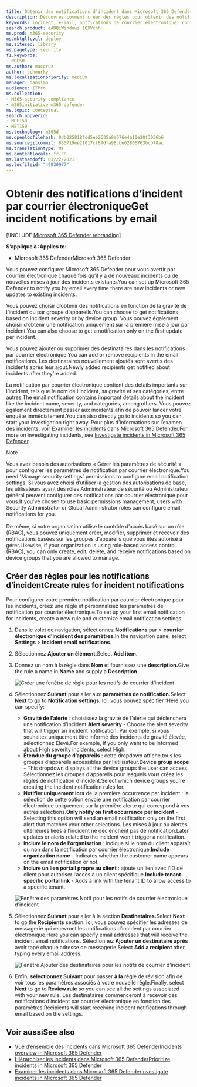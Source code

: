 ```yaml
---
title: Obtenir des notifications d’incident dans Microsoft 365 Defender
description: Découvrez comment créer des règles pour obtenir des notifications par courrier électronique pour les incidents dans Microsoft 365 Defender
keywords: incident, e-mail, notfications de courrier électronique, configurer, utilisateurs, boîte aux lettres, courrier électronique, incidents
search.product: eADQiWindows 10XVcnh
ms.prod: m365-security
ms.mktglfcycl: deploy
ms.sitesec: library
ms.pagetype: security
f1.keywords:
- NOCSH
ms.author: maccruz
author: schmurky
ms.localizationpriority: medium
manager: dansimp
audience: ITPro
ms.collection:
- M365-security-compliance
- m365initiative-m365-defender
ms.topic: conceptual
search.appverid:
- MOE150
- MET150
ms.technology: m365d
ms.openlocfilehash: 9db025818fdd5eb2635a9a676e4a10e20f3036b6
ms.sourcegitcommit: 855719ee21017cf87dfa98cbe62806763bcb78ac
ms.translationtype: MT
ms.contentlocale: fr-FR
ms.lasthandoff: 01/22/2021
ms.locfileid: "49930977"
---
```

# <a name="get-incident-notifications-by-email"></a><span data-ttu-id="f351c-104">Obtenir des notifications d’incident par courrier électronique</span><span class="sxs-lookup"><span data-stu-id="f351c-104">Get incident notifications by email</span></span>

[!INCLUDE [Microsoft 365 Defender rebranding](../includes/microsoft-defender.md)]


<span data-ttu-id="f351c-105">**S’applique à :**</span><span class="sxs-lookup"><span data-stu-id="f351c-105">**Applies to:**</span></span>
- <span data-ttu-id="f351c-106">Microsoft 365 Defender</span><span class="sxs-lookup"><span data-stu-id="f351c-106">Microsoft 365 Defender</span></span>

<span data-ttu-id="f351c-107">Vous pouvez configurer Microsoft 365 Defender pour vous avertir par courrier électronique chaque fois qu’il y a de nouveaux incidents ou de nouvelles mises à jour des incidents existants.</span><span class="sxs-lookup"><span data-stu-id="f351c-107">You can set up Microsoft 365 Defender to notify you by email every time there are new incidents or new updates to existing incidents.</span></span> 

<span data-ttu-id="f351c-108">Vous pouvez choisir d’obtenir des notifications en fonction de la gravité de l’incident ou par groupe d’appareils.</span><span class="sxs-lookup"><span data-stu-id="f351c-108">You can choose to get notifications based on incident severity or by device group.</span></span> <span data-ttu-id="f351c-109">Vous pouvez également choisir d’obtenir une notification uniquement sur la première mise à jour par incident.</span><span class="sxs-lookup"><span data-stu-id="f351c-109">You can also choose to get a notification only on the first update per incident.</span></span>

<span data-ttu-id="f351c-110">Vous pouvez ajouter ou supprimer des destinataires dans les notifications par courrier électronique.</span><span class="sxs-lookup"><span data-stu-id="f351c-110">You can add or remove recipients in the email notifications.</span></span> <span data-ttu-id="f351c-111">Les destinataires nouvellement ajoutés sont avertis des incidents après leur ajout.</span><span class="sxs-lookup"><span data-stu-id="f351c-111">Newly added recipients get notified about incidents after they're added.</span></span> 

<span data-ttu-id="f351c-112">La notification par courrier électronique contient des détails importants sur l’incident, tels que le nom de l’incident, sa gravité et ses catégories, entre autres.</span><span class="sxs-lookup"><span data-stu-id="f351c-112">The email notification contains important details about the incident like the incident name, severity, and categories, among others.</span></span> <span data-ttu-id="f351c-113">Vous pouvez également directement passer aux incidents afin de pouvoir lancer votre enquête immédiatement.</span><span class="sxs-lookup"><span data-stu-id="f351c-113">You can also directly go to incidents so you can start your investigation right away.</span></span> <span data-ttu-id="f351c-114">Pour plus d’informations sur l’examen des incidents, voir [Examiner les incidents dans Microsoft 365 Defender.](https://docs.microsoft.com/microsoft-365/security/mtp/investigate-incidents)</span><span class="sxs-lookup"><span data-stu-id="f351c-114">For more on investigating incidents, see [Investigate incidents in Microsoft 365 Defender](https://docs.microsoft.com/microsoft-365/security/mtp/investigate-incidents).</span></span>

>[!NOTE]
><span data-ttu-id="f351c-115">Vous avez besoin des autorisations « Gérer les paramètres de sécurité » pour configurer les paramètres de notification par courrier électronique.</span><span class="sxs-lookup"><span data-stu-id="f351c-115">You need 'Manage security settings' permissions to configure email notification settings.</span></span> <span data-ttu-id="f351c-116">Si vous avez choisi d’utiliser la gestion des autorisations de base, les utilisateurs ayant des rôles Administrateur de sécurité ou Administrateur général peuvent configurer des notifications par courrier électronique pour vous.</span><span class="sxs-lookup"><span data-stu-id="f351c-116">If you've chosen to use basic permissions management, users with Security Administrator or Global Administrator roles can configure email notifications for you.</span></span> <br> <br>
<span data-ttu-id="f351c-117">De même, si votre organisation utilise le contrôle d’accès basé sur un rôle (RBAC), vous pouvez uniquement créer, modifier, supprimer et recevoir des notifications basées sur les groupes d’appareils que vous êtes autorisé à gérer.</span><span class="sxs-lookup"><span data-stu-id="f351c-117">Likewise, if your organization is using role-based access control (RBAC), you can only create, edit, delete, and receive notifications based on device groups that you are allowed to manage.</span></span>

## <a name="create-rules-for-incident-notifications"></a><span data-ttu-id="f351c-118">Créer des règles pour les notifications d’incident</span><span class="sxs-lookup"><span data-stu-id="f351c-118">Create rules for incident notifications</span></span>

<span data-ttu-id="f351c-119">Pour configurer votre première notification par courrier électronique pour les incidents, créez une règle et personnalisez les paramètres de notification par courrier électronique.</span><span class="sxs-lookup"><span data-stu-id="f351c-119">To set up your first email notification for incidents, create a new rule and customize email notification settings.</span></span>

1. <span data-ttu-id="f351c-120">Dans le volet de navigation, sélectionnez **Notifications** par  >  **courrier électronique d’incident des paramètres.**</span><span class="sxs-lookup"><span data-stu-id="f351c-120">In the navigation pane, select **Settings** > **Incident email notifications**.</span></span>
2. <span data-ttu-id="f351c-121">Sélectionnez **Ajouter un élément.**</span><span class="sxs-lookup"><span data-stu-id="f351c-121">Select **Add item**.</span></span>
3. <span data-ttu-id="f351c-122">Donnez un nom à la règle dans **Nom** et fournissez une **description.**</span><span class="sxs-lookup"><span data-stu-id="f351c-122">Give the rule a name in **Name** and supply a **Description**.</span></span>

    ![Créer une fenêtre de règle pour les notifs de courrier d’incident](../../media/incidentemailnotif1.png) 
4. <span data-ttu-id="f351c-124">Sélectionnez **Suivant** pour aller aux **paramètres de notification.**</span><span class="sxs-lookup"><span data-stu-id="f351c-124">Select **Next** to go to **Notification settings**.</span></span> <span data-ttu-id="f351c-125">Ici, vous pouvez spécifier :</span><span class="sxs-lookup"><span data-stu-id="f351c-125">Here you can specify:</span></span>
    - <span data-ttu-id="f351c-126">**Gravité de l’alerte** : choisissez la gravité de l’alerte qui déclenchera une notification d’incident.</span><span class="sxs-lookup"><span data-stu-id="f351c-126">**Alert severity** - Choose the alert severity that will trigger an incident notification.</span></span> <span data-ttu-id="f351c-127">Par exemple, si vous souhaitez uniquement être informé des incidents de gravité élevée, sélectionnez Élevé.</span><span class="sxs-lookup"><span data-stu-id="f351c-127">For example, if you only want to be informed about High severity incidents, select High.</span></span>
    - <span data-ttu-id="f351c-128">**Étendue du groupe d’appareils** : cette dropdown affiche tous les groupes d’appareils accessibles par l’utilisateur.</span><span class="sxs-lookup"><span data-stu-id="f351c-128">**Device group scope** - This dropdown displays all the device groups the user can access.</span></span> <span data-ttu-id="f351c-129">Sélectionnez les groupes d’appareils pour lesquels vous créez les règles de notification d’incident.</span><span class="sxs-lookup"><span data-stu-id="f351c-129">Select which device groups you're creating the incident notification rules for.</span></span>
    - <span data-ttu-id="f351c-130">**Notifier uniquement lors** de la première occurrence par incident : la sélection de cette option envoie une notification par courrier électronique uniquement sur la première alerte qui correspond à vos autres sélections.</span><span class="sxs-lookup"><span data-stu-id="f351c-130">**Only notify on first occurrence per incident** - Selecting this option will send an email notification only on the first alert that matches your other selections.</span></span> <span data-ttu-id="f351c-131">Les mises à jour ou alertes ultérieures liées à l’incident ne déclenchent pas de notification.</span><span class="sxs-lookup"><span data-stu-id="f351c-131">Later updates or alerts related to the incident won't trigger a notification.</span></span>
    - <span data-ttu-id="f351c-132">**Inclure le nom de l’organisation** : indique si le nom du client apparaît ou non dans la notification par courrier électronique.</span><span class="sxs-lookup"><span data-stu-id="f351c-132">**Include organization name** - Indicates whether the customer name appears on the email notification or not.</span></span>
    - <span data-ttu-id="f351c-133">**Inclure un lien portail propre au client** : ajoute un lien avec l’ID de client pour autoriser l’accès à un client spécifique.</span><span class="sxs-lookup"><span data-stu-id="f351c-133">**Include tenant-specific portal link** -  Adds a link with the tenant ID to allow access to a specific tenant.</span></span>
    
    ![Fenêtre des paramètres Notif pour les notifs de courrier électronique d’incident](../../media/incidentemailnotif2.png)
5. <span data-ttu-id="f351c-135">Sélectionnez **Suivant** pour aller à la section **Destinataires.**</span><span class="sxs-lookup"><span data-stu-id="f351c-135">Select **Next** to go the **Recipients** section.</span></span> <span data-ttu-id="f351c-136">Ici, vous pouvez spécifier les adresses de messagerie qui recevront les notifications d’incident par courrier électronique.</span><span class="sxs-lookup"><span data-stu-id="f351c-136">Here you can specify email addresses that will receive the incident email notifications.</span></span> <span data-ttu-id="f351c-137">Sélectionnez **Ajouter un destinataire après** avoir tapé chaque adresse de messagerie.</span><span class="sxs-lookup"><span data-stu-id="f351c-137">Select **Add a recipient** after typing every email address.</span></span>

    ![Fenêtre Ajouter des destinataires pour les notifs de courrier d’incident](../../media/incidentemailnotif3.png) 

6. <span data-ttu-id="f351c-139">Enfin, **sélectionnez Suivant** pour passer **à la** règle de révision afin de voir tous les paramètres associés à votre nouvelle règle.</span><span class="sxs-lookup"><span data-stu-id="f351c-139">Finally, select **Next** to go to **Review rule** so you can see all the settings associated with your new rule.</span></span> <span data-ttu-id="f351c-140">Les destinataires commenceront à recevoir des notifications d’incident par courrier électronique en fonction des paramètres.</span><span class="sxs-lookup"><span data-stu-id="f351c-140">Recipients will start receiving incident notifications through email based on the settings.</span></span>

## <a name="see-also"></a><span data-ttu-id="f351c-141">Voir aussi</span><span class="sxs-lookup"><span data-stu-id="f351c-141">See also</span></span>
- [<span data-ttu-id="f351c-142">Vue d’ensemble des incidents dans Microsoft 365 Defender</span><span class="sxs-lookup"><span data-stu-id="f351c-142">Incidents overview in Microsoft 365 Defender</span></span>](https://docs.microsoft.com/microsoft-365/security/mtp/incidents-overview)
- [<span data-ttu-id="f351c-143">Hiérarchiser les incidents dans Microsoft 365 Defender</span><span class="sxs-lookup"><span data-stu-id="f351c-143">Prioritize incidents in Microsoft 365 Defender</span></span>](https://docs.microsoft.com/microsoft-365/security/mtp/incident-queue)
- [<span data-ttu-id="f351c-144">Examiner les incidents dans Microsoft 365 Defender</span><span class="sxs-lookup"><span data-stu-id="f351c-144">Investigate incidents in Microsoft 365 Defender</span></span>](https://docs.microsoft.com/microsoft-365/security/mtp/investigate-incidents)

